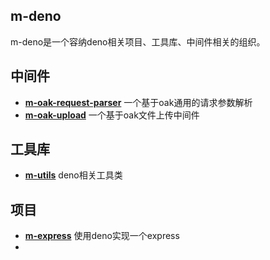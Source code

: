 ## m-deno

m-deno是一个容纳deno相关项目、工具库、中间件相关的组织。

## 中间件
- **[m-oak-request-parser](https://github.com/m-deno/m-oak-request-parser)**  一个基于oak通用的请求参数解析
- **[m-oak-upload](https://github.com/m-deno/m-oak-upload)**  一个基于oak文件上传中间件

## 工具库
- **[m-utils](https://github.com/m-deno/m-utils)** deno相关工具类

## 项目
- **[m-express](https://github.com/m-deno/m-express)** 使用deno实现一个express
- 
<!-- ## 汇总
<img align="" height="137px" src="https://github-readme-stats.vercel.app/api?username=MisterZhouZhou&hide_title=true&hide_border=true&show_icons=true&include_all_commits=true&line_height=21&bg_color=0,EC6C6C,FFD479,FFFC79,73FA79&locale=cn" /><img align="" height="137px" src="https://github-readme-stats.vercel.app/api/top-langs/?username=MisterZhouZhou&hide_title=true&hide_border=true&layout=compact&bg_color=0,73FA79,73FDFF,D783FF&locale=cn" /> -->
